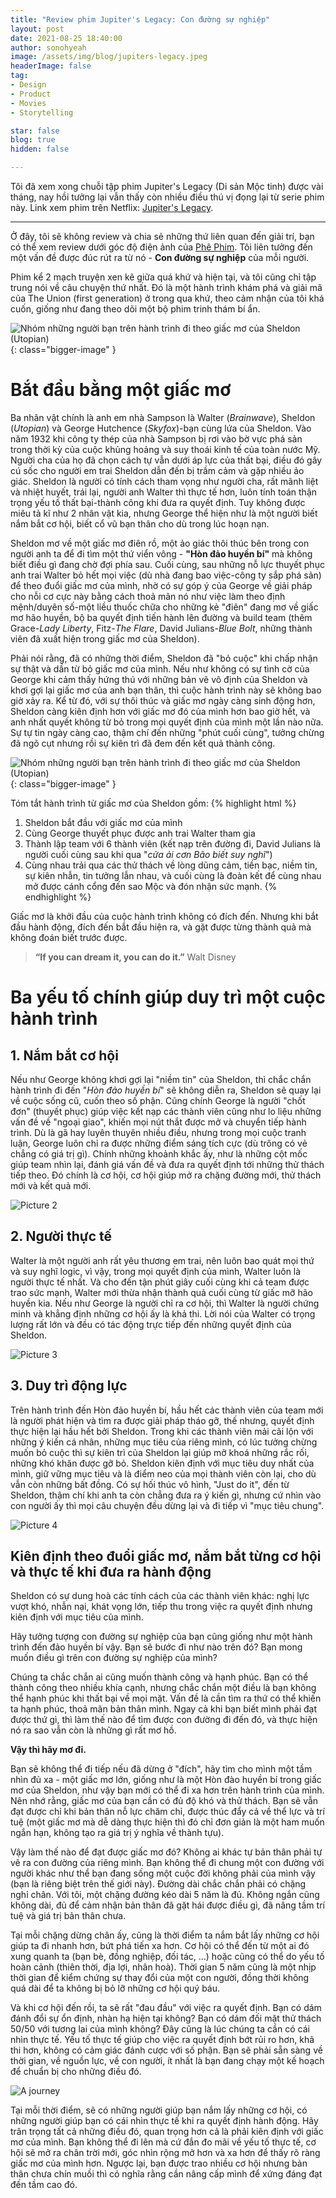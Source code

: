 ```yaml
---
title: "Review phim Jupiter's Legacy: Con đường sự nghiệp"
layout: post
date: 2021-08-25 18:40:00
author: sonohyeah
image: /assets/img/blog/jupiters-legacy.jpeg
headerImage: false
tag:
- Design
- Product
- Movies
- Storytelling

star: false
blog: true
hidden: false

---
```


Tôi đã xem xong chuỗi tập phim Jupiter's Legacy (Di sản Mộc tinh) được vài tháng, nay hồi tưởng lại vẫn thấy còn nhiều điều thú vị đọng lại từ serie phim này. Link xem phim trên Netflix: [Jupiter's Legacy](https://www.netflix.com/vn-en/title/80244953).



---
Ở đây, tôi sẽ không review và chia sẻ những thứ liên quan đến giải trí, bạn có thể xem review dưới góc độ điện ảnh của [Phê Phim](https://youtu.be/Pq3HWXfHdXI). Tôi liên tưởng đến một vấn đề được đúc rút ra từ nó - **Con đường sự nghiệp** của mỗi người. 

Phim kể 2 mạch truyện xen kẽ giữa quá khứ và hiện tại, và tôi cũng chỉ tập trung nói về câu chuyện thứ nhất. Đó là một hành trình khám phá và giải mã của The Union (first generation) ở trong qua khứ, theo cảm nhận của tôi khá cuốn, giống như đang theo dõi một bộ phim trinh thám bí ẩn.

![Nhóm những người bạn trên hành trình đi theo giấc mơ của Sheldon (Utopian)](/assets/img/blog/jupiters-legacy.jpeg){: class="bigger-image" }

# Bắt đầu bằng một giấc mơ
Ba nhân vật chính là anh em nhà Sampson là Walter (*Brainwave*), Sheldon (*Utopian*) và George Hutchence (*Skyfox*)-bạn cùng lứa của Sheldon. Vào năm 1932 khi công ty thép của nhà Sampson bị rơi vào bờ vực phá sản trong thời kỳ của cuộc khủng hoảng và suy thoái kinh tế của toàn nước Mỹ. Người cha của họ đã chọn cách tự vẫn dưới áp lực của thất bại, điều đó gây cú sốc cho người em trai Sheldon dẫn đến bị trầm cảm và gặp nhiều ảo giác. Sheldon là người có tính cách tham vọng như người cha, rất mãnh liệt và nhiệt huyết, trái lại, người anh Walter thì thực tế hơn, luôn tính toán thận trọng yếu tố thất bại-thành công khi đưa ra quyết định. Tuy không được miêu tả kĩ như 2 nhân vật kia, nhưng George thể hiện như là một người biết nắm bắt cơ hội, biết cổ vũ bạn thân cho dù trong lúc hoạn nạn.

Sheldon mơ về một giấc mơ điên rồ, một ảo giác thôi thúc bên trong con người anh ta để đi tìm một thứ viển vông - **"Hòn đảo huyền bí"** mà không biết điều gì đang chờ đợi phía sau. Cuối cùng, sau những nỗ lực thuyết phục anh trai Walter bỏ hết mọi việc (dù nhà đang bao việc-công ty sắp phá sản) để theo đuổi giấc mơ của mình, nhờ có sự góp ý của George về giải pháp cho nỗi cơ cực này bằng cách thoả mãn nó như việc làm theo định mệnh/duyên số-một liều thuốc chữa cho những kẻ "điên" đang mơ về giấc mơ hão huyền, bộ ba quyết định tiến hành lên đường và build team (thêm Grace-*Lady Liberty*, Fitz-*The Flare*, David Julians-*Blue Bolt*, những thành viên đã xuất hiện trong giấc mơ của Sheldon).

Phải nói rằng, đã có những thời điểm, Sheldon đã "bỏ cuộc" khi chấp nhận sự thật và dần từ bỏ giấc mơ của mình. Nếu như không có sự tình cờ của George khi cảm thấy hứng thú với những bản vẽ vô định của Sheldon và khơi gợi lại giấc mơ của anh bạn thân, thì cuộc hành trình này sẽ không bao giờ xảy ra. Kể từ đó, với sự thôi thúc và giấc mơ ngày càng sinh động hơn, Sheldon càng kiên định hơn với giấc mơ đó của mình hơn bao giờ hết, và anh nhất quyết không từ bỏ trong mọi quyết định của mình một lần nào nữa. Sự tự tin ngày càng cao, thậm chí đến những "phút cuối cùng", tưởng chừng đã ngõ cụt nhưng rồi sự kiên trì đã đem đến kết quả thành công.

![Nhóm những người bạn trên hành trình đi theo giấc mơ của Sheldon (Utopian)](/assets/img/blog/teams.png){: class="bigger-image" }

Tóm tắt hành trình từ giấc mơ của Sheldon gồm:
{% highlight html %}
1. Sheldon bắt đầu với giấc mơ của mình
2. Cùng George thuyết phục được anh trai Walter tham gia
3. Thành lập team với 6 thành viên (kết nạp trên đường đi, 
David Julians là người cuối cùng sau khi qua "*cửa ải cơn Bão biết suy nghĩ*")
4. Cùng nhau trải qua các thử thách về lòng dũng cảm, tiền bạc, niềm tin, 
sự kiên nhẫn, tin tưởng lẫn nhau, và cuối cùng là đoàn kết để cùng nhau 
mở được cánh cổng đến sao Mộc và đón nhận sức mạnh.
{% endhighlight %}

Giấc mơ là khởi đầu của cuộc hành trình không có đích đến. Nhưng khi bắt đầu hành động, đích đến bắt đầu hiện ra, và gặt được từng thành quả mà không đoán biết trước được.

> **“If you can dream it, you can do it.”** Walt Disney

# Ba yếu tố chính giúp duy trì một cuộc hành trình

## 1. Nắm bắt cơ hội
Nếu như George không khơi gợi lại "niềm tin" của Sheldon, thì chắc chắn hành trình đi đến "*Hòn đảo huyền bí*" sẽ không diễn ra, Sheldon sẽ quay lại về cuộc sống cũ, cuốn theo số phận. Cũng chính George là người "chốt đơn" (thuyết phục) giúp việc kết nạp các thành viên cũng như lo liệu những vấn đề về "ngoại giao", khiến mọi nút thắt được mở và chuyển tiếp hành trình. Dù là gã hay luyên thuyên nhiều điều, nhưng trong mọi cuộc tranh luận, George luôn chỉ ra được những điểm sáng tích cực (dù trông có vẻ chẳng có giá trị gì). Chính những khoảnh khắc ấy, như là những cột mốc giúp team nhìn lại, đánh giá vấn đề và đưa ra quyết định tới những thử thách tiếp theo. Đó chính là cơ hội, cơ hội giúp mở ra chặng đường mới, thử thách mới và kết quả mới.

![Picture 2](/assets/img/blog/george-jupiter-legacy.png)

## 2. Người thực tế
Walter là một người anh rất yêu thương em trai, nên luôn bao quát mọi thứ và suy nghĩ logic, vì vậy, trong mọi quyết định của mình, Walter luôn là người thực tế nhất. Và cho đến tận phút giây cuối cùng khi cả team được trao sức mạnh, Walter mới thừa nhận thành quả cuối cùng từ giấc mỡ hão huyền kia. Nếu như George là người chỉ ra cơ hội, thì Walter là người chứng minh và khẳng định những cơ hội ấy là khả thi. Lời nói của Walter có trọng lượng rất lớn và đều có tác động trực tiếp đến những quyết định của Sheldon.

![Picture 3](/assets/img/blog/walter-jupiter-legacy.png)

## 3. Duy trì động lực
Trên hành trình đến Hòn đảo huyền bí, hầu hết các thành viên của team mới là người phát hiện và tìm ra được giải pháp tháo gỡ, thế nhưng, quyết định thực hiện lại hầu hết bởi Sheldon. Trong khi các thành viên mải cãi lộn với những ý kiến cá nhân, những mục tiêu của riêng mình, có lúc tưởng chừng muốn bỏ cuộc thì sự kiên trì của Sheldon lại giúp mở khoá những rắc rối, những khó khăn được gỡ bỏ. Sheldon kiên định với mục tiêu duy nhất của mình, giữ vững mục tiêu và là điểm neo của mọi thành viên còn lại, cho dù vẫn còn những bất đồng. Có sự hối thúc vô hình, "Just do it", đến từ Sheldon, thậm chí khi anh ta còn chẳng đưa ra ý kiến gì, nhưng cứ nhìn vào con người ấy thì mọi câu chuyện đều dừng lại và đi tiếp vì "mục tiêu chung".

![Picture 4](/assets/img/blog/sheldon-jupiter-legacy.png)

## Kiên định theo đuổi giấc mơ, nắm bắt từng cơ hội và thực tế khi đưa ra hành động

Sheldon có sự dung hoà các tính cách của các thành viên khác: nghị lực vượt khó, nhẫn nại, khát vọng lớn, tiếp thu trong việc ra quyết định nhưng kiên định với mục tiêu của mình.

Hãy tưởng tượng con đường sự nghiệp của bạn cũng giống như một hành trình đến đảo huyền bí vậy. Bạn sẽ bước đi như nào trên đó? Bạn mong muốn điều gì trên con đường sự nghiệp của mình?

Chúng ta chắc chắn ai cũng muốn thành công và hạnh phúc. Bạn có thể thành công theo nhiều khía cạnh, nhưng chắc chắn một điều là bạn không thể hạnh phúc khi thất bại về mọi mặt. Vấn đề là cần tìm ra thứ có thể khiến ta hạnh phúc, thoả mãn bản thân mình. Ngay cả khi bạn biết mình phải đạt được thứ gì, thì làm thế nào để tìm được con đường đi đến đó, và thực hiện nó ra sao vẫn còn là những gì rất mơ hồ. 

**Vậy thì hãy mơ đi.**

Bạn sẽ không thể đi tiếp nếu đã dừng ở "đích", hãy tìm cho mình một tầm nhìn đủ xa - một giấc mơ lớn, giống như là một Hòn đào huyền bí trong giấc mơ của Sheldon, như vậy bạn mới có thể đi xa hơn trên hành trình của mình. Nên nhớ rằng, giấc mơ của bạn cần có đủ độ khó và thử thách. Bạn sẽ vẫn đạt được chỉ khi bản thân nỗ lực chăm chỉ, được thúc đẩy cả về thể lực và trí tuệ (một giấc mơ mà dễ dàng thực hiện thì đó chỉ đơn giản là một ham muốn ngắn hạn, không tạo ra giá trị ý nghĩa về thành tựu).

Vậy làm thế nào để đạt được giấc mơ đó? Không ai khác tự bản thân phải tự vẽ ra con đường của riêng mình. Bạn không thể đi chung một con đường với người khác như thể bạn đang sống một cuộc đời không phải của mình vậy (bạn là riêng biệt trên thế giới này). Đường dài chắc chắn phải có chặng nghỉ chân. Với tôi, một chặng đường kéo dài 5 năm là đủ. Không ngắn cũng không dài, đủ để cảm nhận bản thân đã gặt hái được điều gì, đã nâng tầm trí tuệ và giá trị bản thân chưa. 

Tại mỗi chặng dừng chân ấy, cũng là thời điểm ta nắm bắt lấy những cơ hội giúp ta đi nhanh hơn, bứt phá tiến xa hơn. Cơ hội có thể đến từ một ai đó xung quanh ta (bạn bè, đồng nghiệp, đối tác, ...) hoặc cũng có thể do yếu tố hoàn cảnh (thiên thời, địa lợi, nhân hoà). Thời gian 5 năm cũng là một nhịp thời gian để kiểm chứng sự thay đổi của một con người, đồng thời không quá dài để ta không bị bỏ lỡ những cơ hội quý báu.

Và khi cơ hội đến rồi, ta sẽ rất "đau đầu" với việc ra quyết định. Bạn có dám đánh đổi sự ổn định, nhàn hạ hiện tại không? Bạn có dám đối mặt thử thách 50/50 với tương lai của mình không? Đây cũng là lúc chúng ta cần có cái nhìn thực tế. Yếu tố thực tế giúp cho việc ra quyết định bớt rủi ro hơn, khả thi hơn, không có cảm giác đánh cược với số phận. Bạn sẽ phải sẵn sàng về thời gian, về nguồn lực, về con người, ít nhất là bạn đang chạy một kế hoạch để chuẩn bị cho những điều đó.

![A journey](/assets/img/blog/a_journey.png)

Tại mỗi thời điểm, sẽ có những người giúp bạn nắm lấy những cơ hội, có những người giúp bạn có cái nhìn thực tế khi ra quyết định hành động. Hãy trân trọng tất cả những điều đó, quan trọng hơn cả là phải kiên định với giấc mơ của mình. Bạn không thể đi lên mà cứ đắn đo mãi về yếu tố thực tế, cơ hội sẽ mở ra chân trời mới, góc nhìn rộng mở hơn và xa hơn để thấy rõ ràng giấc mơ của mình hơn. Ngược lại, bạn được trao nhiều cơ hội nhưng bản thân chưa chín muồi thì có nghĩa rằng cần nâng cấp mình để xứng đáng đạt đến tầm cao đó.
